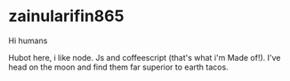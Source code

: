 # zainularifin865

Hi humans

Hubot here, i like node. Js and coffeescript (that's what i'm Made of!).
I've head on the moon and find them far superior to earth tacos.

